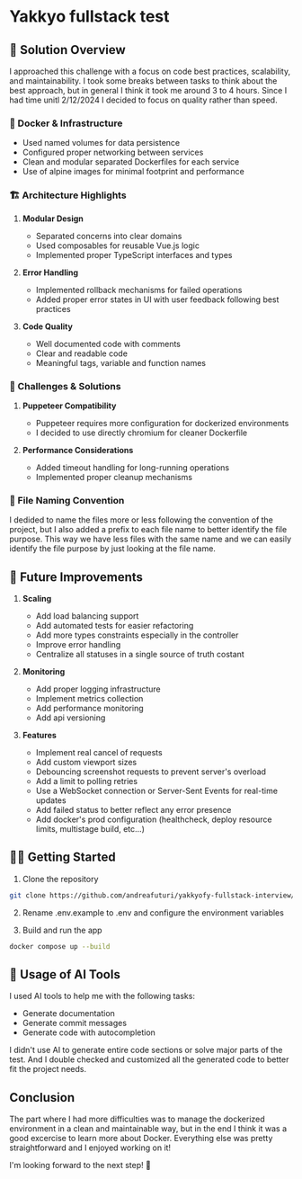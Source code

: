 # Yakkyo fullstack test

## 🎯 Solution Overview

I approached this challenge with a focus on code best practices, scalability, and maintainability.
I took some breaks between tasks to think about the best approach, but in general I think it took me around 3 to 4 hours.
Since I had time unitl 2/12/2024 I decided to focus on quality rather than speed.

### 🐳 Docker & Infrastructure
- Used named volumes for data persistence
- Configured proper networking between services
- Clean and modular separated Dockerfiles for each service
- Use of alpine images for minimal footprint and performance

### 🏗️ Architecture Highlights
1. **Modular Design**
   - Separated concerns into clear domains
   - Used composables for reusable Vue.js logic
   - Implemented proper TypeScript interfaces and types

2. **Error Handling**
   - Implemented rollback mechanisms for failed operations
   - Added proper error states in UI with user feedback following best practices

3. **Code Quality**
   - Well documented code with comments
   - Clear and readable code
   - Meaningful tags, variable and function names



### 🔧 Challenges & Solutions

1. **Puppeteer Compatibility**
   - Puppeteer requires more configuration for dockerized environments
   - I decided to use directly chromium for cleaner Dockerfile

2. **Performance Considerations**
   - Added timeout handling for long-running operations
   - Implemented proper cleanup mechanisms

### 🔎 File Naming Convention
I dedided to name the files more or less following the convention of the project, but I also added a prefix to each file name to better identify the file purpose.
This way we have less files with the same name and we can easily identify the file purpose by just looking at the file name.

## 🚀 Future Improvements

1. **Scaling**
   - Add load balancing support
   - Add automated tests for easier refactoring
   - Add more types constraints especially in the controller
   - Improve error handling
   - Centralize all statuses in a single source of truth costant    

2. **Monitoring**
   - Add proper logging infrastructure
   - Implement metrics collection
   - Add performance monitoring
   - Add api versioning

3. **Features**
   - Implement real cancel of requests
   - Add custom viewport sizes
   - Debouncing screenshot requests to prevent server's overload
   - Add a limit to polling retries
   - Use a WebSocket connection or Server-Sent Events for real-time updates
   - Add failed status to better reflect any error presence
   - Add docker's prod configuration (healthcheck, deploy resource limits, multistage build, etc...)

## 🏃‍♂️ Getting Started

1. Clone the repository
```bash
git clone https://github.com/andreafuturi/yakkyofy-fullstack-interview/
```

2. Rename .env.example to .env and configure the environment variables

3. Build and run the app
```bash
docker compose up --build
```
## 🤖 Usage of AI Tools

I used AI tools to help me with the following tasks:
- Generate documentation
- Generate commit messages
- Generate code with autocompletion

I didn't use AI to generate entire code sections or solve major parts of the test. 
And I double checked and customized all the generated code to better fit the project needs.

## Conclusion

The part where I had more difficulties was to manage the dockerized environment in a clean and maintainable way, but in the end I think it was a good excercise to learn more about Docker.
Everything else was pretty straightforward and I enjoyed working on it!

I'm looking forward to the next step! 🚀